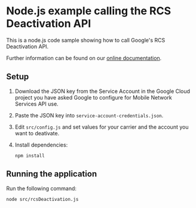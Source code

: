 # Node.js example calling the RCS Deactivation API

This is a node.js code sample showing how to call Google's RCS
Deactivation API.

Further information can be found on our [online documentation](https://docs.jibemobile.com/).

## Setup

1. Download the JSON key from the Service Account in the Google Cloud project
   you have asked Google to configure for Mobile Network Services API use.

2. Paste the JSON key into `service-account-credentials.json`.

3. Edit `src/config.js` and set values for your carrier and the account you want to 
   deativate.

4. Install dependencies:

    `npm install`

## Running the application
Run the following command:

   `node src/rcsDeactivation.js`